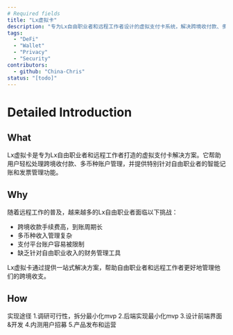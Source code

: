 ```yaml
---
# Required fields
title: "Lx虚拟卡"
description: "专为Lx自由职业者和远程工作者设计的虚拟支付卡系统，解决跨境收付款、多币种管理等痛点"
tags:
  - "DeFi"
  - "Wallet"
  - "Privacy"
  - "Security"
contributors:
  - github: "China-Chris"
status: "[todo]"
---
```


# Detailed Introduction

## What
Lx虚拟卡是专为Lx自由职业者和远程工作者打造的虚拟支付卡解决方案。它帮助用户轻松处理跨境收付款、多币种账户管理，并提供特别针对自由职业者的智能记账和发票管理功能。

## Why
随着远程工作的普及，越来越多的Lx自由职业者面临以下挑战：
- 跨境收款手续费高，到账周期长
- 多币种收入管理复杂
- 支付平台账户容易被限制
- 缺乏针对自由职业收入的财务管理工具

Lx虚拟卡通过提供一站式解决方案，帮助自由职业者和远程工作者更好地管理他们的跨境收支。

## How
实现途径
1.调研可行性，拆分最小化mvp
2.后端实现最小化mvp
3.设计前端界面&开发
4.内测用户招募
5.产品发布和运营


